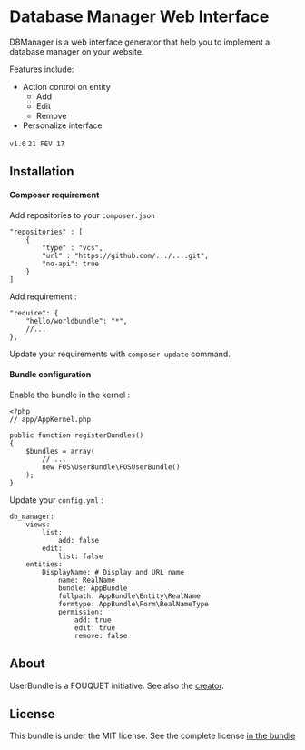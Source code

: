 
# Database Manager Web Interface

DBManager is a web interface generator that help you to implement a database 
manager on your website.

Features include:
* Action control on entity
    * Add
    * Edit
    * Remove
* Personalize interface

`v1.0` `21 FEV 17`

## Installation

#### Composer requirement

Add repositories to your `composer.json`

    "repositories" : [
        {
            "type" : "vcs",
            "url" : "https://github.com/.../....git",
            "no-api": true
        }
    ]

Add requirement :

    "require": {
        "hello/worldbundle": "*",
        //...
    },

Update your requirements with `composer update` command.

#### Bundle configuration

Enable the bundle in the kernel :

    <?php
    // app/AppKernel.php

    public function registerBundles()
    {
        $bundles = array(
            // ...
            new FOS\UserBundle\FOSUserBundle()
        );
    }

Update your `config.yml` :

    db_manager:
        views:
            list:
                add: false
            edit:
                list: false
        entities:
            DisplayName: # Display and URL name
                name: RealName
                bundle: AppBundle
                fullpath: AppBundle\Entity\RealName
                formtype: AppBundle\Form\RealNameType
                permission:
                    add: true
                    edit: true
                    remove: false

## About

UserBundle is a FOUQUET initiative.
See also the [creator](https://github.com/hugo082).

## License

This bundle is under the MIT license. See the complete license [in the bundle](LICENSE)